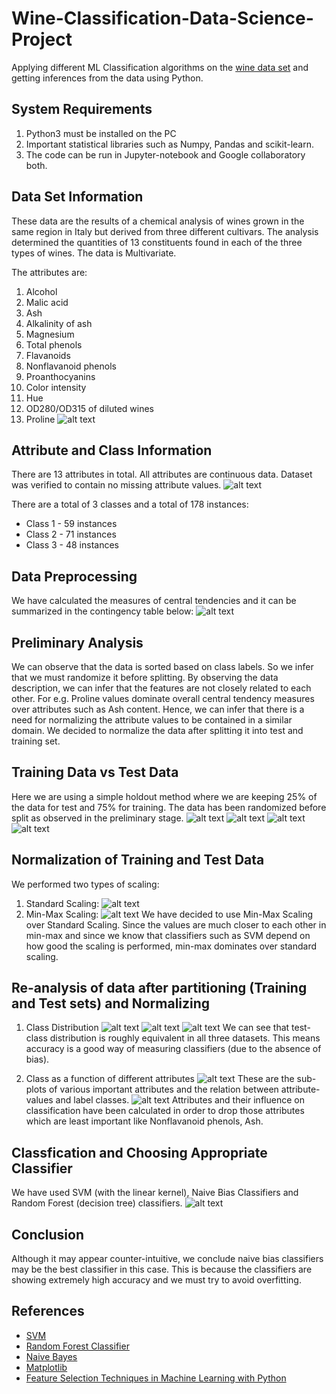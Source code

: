# Wine-Classification-Data-Science-Project
Applying different ML Classification algorithms on the [wine data set](https://archive.ics.uci.edu/ml/datasets/Wine) and getting inferences from the data using Python.

## System Requirements
1. Python3 must be installed on the PC
2. Important statistical libraries such as Numpy, Pandas and scikit-learn.
3. The code can be run in Jupyter-notebook and Google collaboratory both.

## Data Set Information
These data are the results of a chemical analysis of wines grown in the same region in Italy but derived from three different cultivars. The analysis determined the quantities of 13 constituents found in each of the three types of wines. The data is Multivariate.

The attributes are:
1. Alcohol
2. Malic acid 
3. Ash
4. Alkalinity of ash 
5. Magnesium
6. Total phenols
7. Flavanoids
8. Nonflavanoid phenols 
9. Proanthocyanins 
10. Color intensity
11. Hue
12. OD280/OD315 of diluted wines 
13. Proline
![alt text](/Images/Overview%20of%20training%20set%20of%20wine%20dataset.png)

## Attribute and Class Information
There are 13 attributes in total. All attributes are continuous data. Dataset was verified to contain no missing attribute values.
![alt text](/Images/No%20missing%20attribute%20value%20in%20the%20given%20dataset.png)

There are a total of 3 classes and a total of 178 instances:
* Class 1 - 59 instances
* Class 2 - 71 instances
* Class 3 - 48 instances

## Data Preprocessing
We have calculated the measures of central tendencies and it can be summarized in the contingency table below:
![alt text](/Images/Measures%20of%20central%20tendency%20of%20data.png)

## Preliminary Analysis
We can observe that the data is sorted based on class labels. So we infer that we must randomize it before splitting. By observing the data description, we can infer that the features are not closely related to each other. For e.g. Proline values dominate overall central tendency measures over attributes such as Ash content. Hence, we can infer that there is a need for normalizing the attribute values to be contained in a similar domain. We decided to normalize the data after splitting it into test and training set.

## Training Data vs Test Data
Here we are using a simple holdout method where we are keeping 25% of the data for test and 75% for training. The data has been randomized before split as observed in the preliminary stage.
![alt text](/Images/75%25%20of%20the%20data%20is%20training%20dataset.png)
![alt text](/Images/25%25%20of%20the%20dataset%20is%20test%20dataset.png)
![alt text](/Images/Checking%20the%20first%205%20values%20of%20Training%20set%20(for%20randomness).png)
![alt text](/Images/Checking%20the%20first%205%20values%20of%20test%20set.png)

## Normalization of Training and Test Data
We performed two types of scaling:
1. Standard Scaling:
![alt text](/Images/Normalization%20using%20Standard%20scaling.png)
2. Min-Max Scaling:
![alt text](/Images/Training%20Data%20Min-Max%20normalization%20(0-1).png)
We have decided to use Min-Max Scaling over Standard Scaling. Since the values are much closer to each other in min-max and since we know that classifiers such as SVM depend on how good the scaling is performed, min-max dominates over standard scaling.

## Re-analysis of data after partitioning (Training and Test sets) and Normalizing
1. Class Distribution
![alt text](/Images/Class%20distribution%20in%20the%20original%20dataset.png)
![alt text](/Images/Class%20distribution%20in%20training%20dataset.png)
![alt text](/Images/Class%20distribution%20in%20testing%20dataset.png)
We can see that test-class distribution is roughly equivalent in all three datasets. This means accuracy is a good way of measuring classifiers (due to the absence of bias).

2. Class as a function of different attributes
![alt text](/Images/Sharing%20attributes(x)%20per%20class(y).png)
These are the sub-plots of various important attributes and the relation between attribute-values and label classes.
![alt text](/Images/Plot.png)
Attributes and their influence on classification have been calculated in order to drop those attributes which are least important like Nonflavanoid phenols, Ash.

## Classfication and Choosing Appropriate Classifier
We have used SVM (with the linear kernel), Naive Bias Classifiers and Random Forest (decision tree) classifiers.
![alt text](/Images/Test%20result.png)

## Conclusion
Although it may appear counter-intuitive, we conclude naive bias classifiers may be the best classifier in this case. This is because the classifiers are showing extremely high accuracy and we must try to avoid overfitting.

## References
* [SVM](https://scikit-learn.org/stable/modules/svm.html)
* [Random Forest Classifier](https://scikit-learn.org/stable/modules/generated/sklearn.ensemble.RandomForestClassifier.html)
* [Naive Bayes](https://scikit-learn.org/stable/modules/naive_bayes.html)
* [Matplotlib](https://matplotlib.org/)
* [Feature Selection Techniques in Machine Learning with Python](https://towardsdatascience.com/feature-selection-techniques-in-machine-learning-with-python-f24e7da3f36e)
